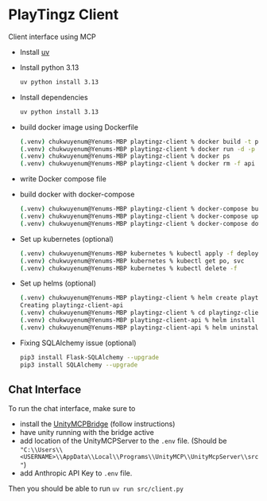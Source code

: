 # PlayTingz Client

Client interface using MCP
 - Install [uv](https://docs.astral.sh/uv/getting-started/installation/)
 - Install python 3.13
   ```bash
   uv python install 3.13
   ```
 - Install dependencies  
   
   ```bash
   uv python install 3.13
   ```

 - build docker image using Dockerfile

    ```bash
    (.venv) chukwuyenum@Yenums-MBP playtingz-client % docker build -t playtingz-client:1.0 .
    (.venv) chukwuyenum@Yenums-MBP playtingz-client % docker run -d -p 80:5000 --name api playtingz-client:1.0
    (.venv) chukwuyenum@Yenums-MBP playtingz-client % docker ps
    (.venv) chukwuyenum@Yenums-MBP playtingz-client % docker rm -f api
    ```
 - write Docker compose file
 - build docker with docker-compose

    ```bash
    (.venv) chukwuyenum@Yenums-MBP playtingz-client % docker-compose build
    (.venv) chukwuyenum@Yenums-MBP playtingz-client % docker-compose up -d
    (.venv) chukwuyenum@Yenums-MBP playtingz-client % docker-compose down
    ```
 - Set up kubernetes (optional)

    ```bash
    (.venv) chukwuyenum@Yenums-MBP kubernetes % kubectl apply -f deployment.yml
    (.venv) chukwuyenum@Yenums-MBP kubernetes % kubectl get po, svc
    (.venv) chukwuyenum@Yenums-MBP kubernetes % kubectl delete -f
    ```
 - Set up helms (optional)

    ```bash
    (.venv) chukwuyenum@Yenums-MBP playtingz-client % helm create playtingz-client-api
    Creating playtingz-client-api
    (.venv) chukwuyenum@Yenums-MBP playtingz-client % cd playtingz-client-api
    (.venv) chukwuyenum@Yenums-MBP playtingz-client-api % helm install playtingz-client-api .
    (.venv) chukwuyenum@Yenums-MBP playtingz-client-api % helm uninstall playtingz-client-api
    ```

 - Fixing SQLAlchemy issue (optional)
    ```bash
    pip3 install Flask-SQLAlchemy --upgrade
    pip3 install SQLAlchemy --upgrade
    ```
   
## Chat Interface

To run the chat interface, make sure to 
- install the [UnityMCPBridge](https://github.com/justinpbarnett/unity-mcp) (follow instructions)
- have unity running with the bridge active
- add location of the UnityMCPServer to the ``.env`` file. (Should be `"C:\\Users\\<USERNAME>\\AppData\\Local\\Programs\\UnityMCP\\UnityMcpServer\\src"`)
- add Anthropic API Key to ``.env`` file.

Then you should be able to run
``uv run src/client.py``